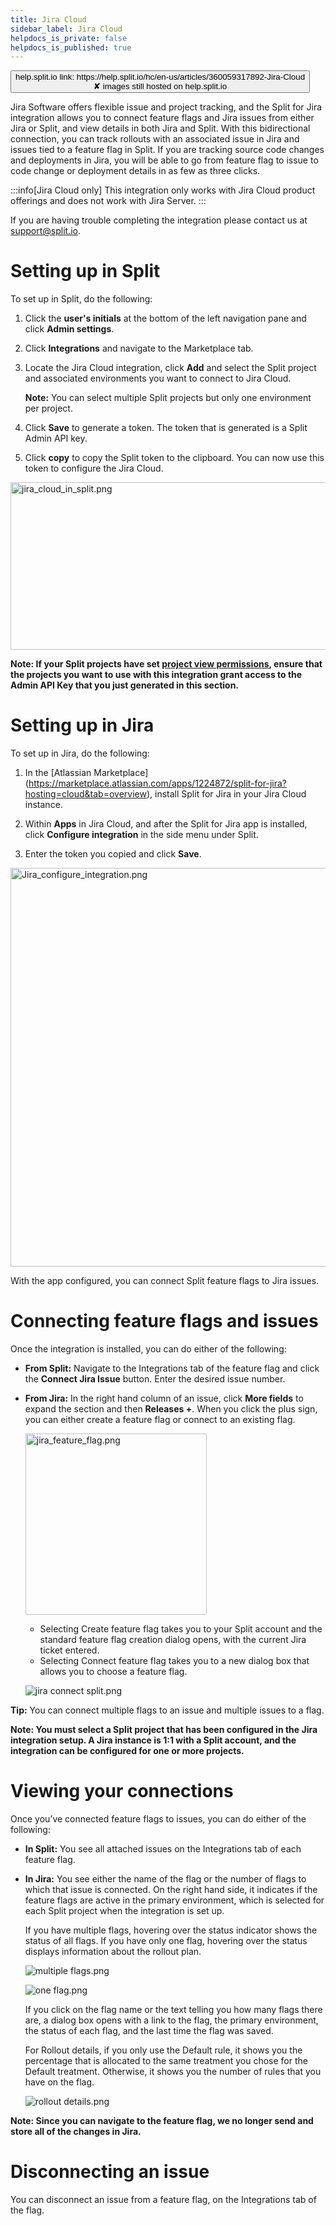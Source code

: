 ```yaml
---
title: Jira Cloud
sidebar_label: Jira Cloud
helpdocs_is_private: false
helpdocs_is_published: true
---
```


<p>
  <button style={{borderRadius:'8px', border:'1px', fontFamily:'Courier New', fontWeight:'800', textAlign:'left'}}> help.split.io link: https://help.split.io/hc/en-us/articles/360059317892-Jira-Cloud <br /> ✘ images still hosted on help.split.io </button>
</p>

Jira Software offers flexible issue and project tracking, and the Split for Jira integration allows you to connect feature flags and Jira issues from either Jira or Split, and view details in both Jira and Split. With this bidirectional connection, you can track rollouts with an associated issue in Jira and issues tied to a feature flag in Split. If you are tracking source code changes and deployments in Jira, you will be able to go from feature flag to issue to code change or deployment details in as few as three clicks.

:::info[Jira Cloud only]
This integration only works with Jira Cloud product offerings and does not work with Jira Server. 
:::

If you are having trouble completing the integration please contact us at [support@split.io](email:support@split.io).

# Setting up in Split

To set up in Split, do the following:

1. Click the **user's initials** at the bottom of the left navigation pane and click **Admin settings**.
2. Click **Integrations** and navigate to the Marketplace tab.
3. Locate the Jira Cloud integration, click **Add** and select the Split project and associated environments you want to connect to Jira Cloud.

   **Note:** You can select multiple Split projects but only one environment per project.

4. Click **Save** to generate a token. The token that is generated is a Split Admin API key.

5. Click **copy** to copy the Split token to the clipboard. You can now use this token to configure the Jira Cloud.

<p>
  <img src="https://help.split.io/hc/article_attachments/360092262211" alt="jira_cloud_in_split.png" width="607" height="268" />
</p>

**Note: If your Split projects have set [project view permissions](https://help.split.io/hc/en-us/articles/12621628930445-Project-view-permissions), ensure that the projects you want to use with this integration grant access to the Admin API Key that you just generated in this section.**

# Setting up in Jira

To set up in Jira, do the following:

1. In the [Atlassian Marketplace] (https://marketplace.atlassian.com/apps/1224872/split-for-jira?hosting=cloud&tab=overview), install Split for Jira in your Jira Cloud instance.

2. Within **Apps** in Jira Cloud, and after the Split for Jira app is installed, click **Configure integration** in the side menu under Split.

3. Enter the token you copied and click **Save**.

  <p>
    <img src="https://help.split.io/hc/article_attachments/360092262251" alt="Jira_configure_integration.png" width="638" />
  </p>

With the app configured, you can connect Split feature flags to Jira issues.

# Connecting feature flags and issues
 
Once the integration is installed, you can do either of the following:
  
* **From Split:** Navigate to the Integrations tab of the feature flag and click the **Connect Jira Issue** button. Enter the desired issue number.

* **From Jira:** In the right hand column of an issue, click **More fields** to expand the section and then **Releases +**. When you click the plus sign, you can either create a feature flag or connect to an existing flag.

  <p>
    <img src="https://help.split.io/hc/article_attachments/4402634745869" alt="jira_feature_flag.png" width="290" />
  </p>

  * Selecting Create feature flag takes you to your Split account and the standard feature flag creation dialog opens, with the current Jira ticket entered. 
  * Selecting Connect feature flag takes you to a new dialog box that allows you to choose a feature flag.

  <p>
    <img src="https://help.split.io/hc/article_attachments/31167782949901" alt="jira connect split.png" />
  </p>

**Tip:** You can connect multiple flags to an issue and multiple issues to a flag.

**Note: You must select a Split project that has been configured in the Jira integration setup. A Jira instance is 1:1 with a Split account, and the integration can be configured for one or more projects.**

# Viewing your connections
 
Once you’ve connected feature flags to issues, you can do either of the following:
 
* **In Split:** You see all attached issues on the Integrations tab of each feature flag.
 
* **In Jira:** You see either the name of the flag or the number of flags to which that issue is connected. On the right hand side, it indicates if the feature flags are active in the primary environment, which is selected for each Split project when the integration is set up.
 
  If you have multiple flags, hovering over the status indicator shows the status of all flags. If you have only one flag, hovering over the status displays information about the rollout plan. 

  <p>
    <img src="https://help.split.io/hc/article_attachments/4402634550669" alt="multiple flags.png" />
  </p>

  <p>
    <img src="https://help.split.io/hc/article_attachments/4402634551437" alt="one flag.png" />
  </p>

  If you click on the flag name or the text telling you how many flags there are, a dialog box opens with a link to the flag, the primary environment, the status of each flag, and the last time the flag was saved.
 
  For Rollout details, if you only use the Default rule, it shows you the percentage that is allocated to the same treatment you chose for the Default treatment. Otherwise, it shows you the number of rules that you have on the flag. 

  <p>
    <img src="https://help.split.io/hc/article_attachments/4402634551693" alt="rollout details.png" />
  </p>

**Note: Since you can navigate to the feature flag, we no longer send and store all of the changes in Jira.**
 
# Disconnecting an issue
 
You can disconnect an issue from a feature flag, on the Integrations tab of the flag.
